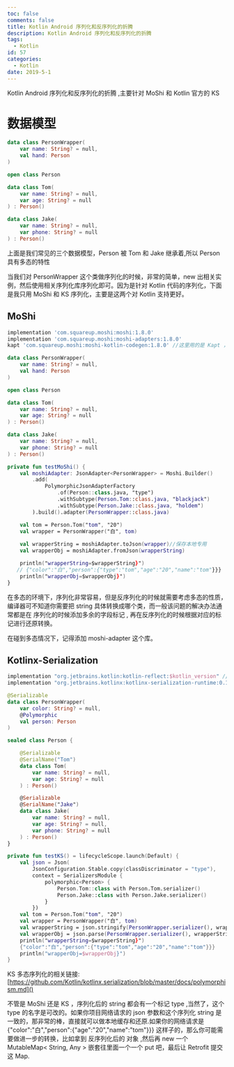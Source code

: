 ```yaml
---
toc: false
comments: false
title: Kotlin Android 序列化和反序列化的折腾
description: Kotlin Android 序列化和反序列化的折腾
tags:
  - Kotlin
id: 57
categories:
  - Kotlin
date: 2019-5-1
---
```


Kotlin Android 序列化和反序列化的折腾 ,主要针对  MoShi 和 Kotlin 官方的 KS
<!-- more -->


# 数据模型

```kotlin
data class PersonWrapper(
    var name: String? = null,
    val hand: Person
) 

open class Person 

data class Tom(
    var name: String? = null,
    var age: String? = null
) : Person()

data class Jake(
	var name: String? = null,
	var phone: String? = null
) : Person()
```

上面是我们常见的三个数据模型，Person 被 Tom 和 Jake 继承着,所以 Person 具有多态的特性

当我们对 PersonWrapper 这个类做序列化的时候，非常的简单，new 出相关实例，然后使用相关序列化库序列化即可。因为是针对 Kotlin 代码的序列化，下面是我只用 MoShi 和 KS 序列化，主要是这两个对 Kotlin 支持更好。

## MoShi

```groovy
implementation 'com.squareup.moshi:moshi:1.8.0'
implementation 'com.squareup.moshi:moshi-adapters:1.8.0'
kapt 'com.squareup.moshi:moshi-kotlin-codegen:1.8.0' //这里用的是 Kapt ，不是 反射
```

```kotlin
data class PersonWrapper(
    var name: String? = null,
    val hand: Person
) 

open class Person 

data class Tom(
    var name: String? = null,
    var age: String? = null
) : Person()

data class Jake(
	var name: String? = null,
	var phone: String? = null
) : Person()

private fun testMoShi() {
	val moshiAdapter: JsonAdapter<PersonWrapper> = Moshi.Builder()
		.add(
			PolymorphicJsonAdapterFactory
				.of(Person::class.java, "type")
				.withSubtype(Person.Tom::class.java, "blackjack")
				.withSubtype(Person.Jake::class.java, "holdem")
		).build().adapter(PersonWrapper::class.java)

	val tom = Person.Tom("tom", "20")
	val wrapper = PersonWrapper("白", tom)
        
	val wrapperString = moshiAdapter.toJson(wrapper)//保存本地专用
	val wrapperObj = moshiAdapter.fromJson(wrapperString)

	println("wrapperString=$wrapperString}") 
   // {"color":"白","person":{"type":"tom","age":"20","name":"tom"}}}
	println("wrapperObj=$wrapperObj}")
}
```

在多态的环境下，序列化非常容易，但是反序列化的时候就需要考虑多态的性质，编译器可不知道你需要把 string  具体转换成哪个类，而一般该问题的解决办法通常都是在 序列化的时候添加多余的字段标记 , 再在反序列化的时候根据对应的标记进行还原转换。

在碰到多态情况下，记得添加 moshi-adapter 这个库。



## Kotlinx-Serialization

```groovy
implementation "org.jetbrains.kotlin:kotlin-reflect:$kotlin_version" //kotlin 反射库
implementation "org.jetbrains.kotlinx:kotlinx-serialization-runtime:0.11.1"
```



```kotlin
@Serializable
data class PersonWrapper(
    var color: String? = null,
    @Polymorphic
    val person: Person
)

sealed class Person {

    @Serializable
    @SerialName("Tom")
    data class Tom(
        var name: String? = null,
        var age: String? = null
    ) : Person()

    @Serializable
    @SerialName("Jake")
    data class Jake(
        var name: String? = null,
        var age: String? = null,
        var phone: String? = null
    ) : Person()
}

private fun testKS() = lifecycleScope.launch(Default) {
    val json = Json(
        JsonConfiguration.Stable.copy(classDiscriminator = "type"),
        context = SerializersModule {
            polymorphic<Person> {
                Person.Tom::class with Person.Tom.serializer()
                Person.Jake::class with Person.Jake.serializer()
            }
        })
    val tom = Person.Tom("tom", "20")
    val wrapper = PersonWrapper("白", tom)
    val wrapperString = json.stringify(PersonWrapper.serializer(), wrapper)//序列化
    val wrapperObj = json.parse(PersonWrapper.serializer(), wrapperString)//反序列化
    println("wrapperString=$wrapperString}") 
    {"color":"白","person":{"type":"tom","age":"20","name":"tom"}}}
    println("wrapperObj=$wrapperObj}")
}
```

KS 多态序列化的相关链接: [https://github.com/Kotlin/kotlinx.serialization/blob/master/docs/polymorphism.md]()



不管是 MoShi 还是 KS ，序列化后的 string 都会有一个标记 type ,当然了，这个type 的名字是可改的。如果你项目网络请求的 json 参数和这个序列化 string 是一致的，那非常的棒，直接就可以做本地缓存和还原.如果你的网络请求是 {"color":"白","person":{"age":"20","name":"tom"}}} 这样子的，那么你可能需要做进一步的转换，比如拿到 反序列化后的 对象 ,然后再 new 一个 MutableMap< String, Any > 嵌套往里面一个一个 put 吧，最后让 Retrofit 提交这 Map.